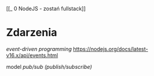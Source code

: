 [[_ 0 NodeJS - zostań fullstack]]



# Zdarzenia
*event-driven programming*
https://nodejs.org/docs/latest-v16.x/api/events.html

model *pub/sub (publish/subscribe)*










